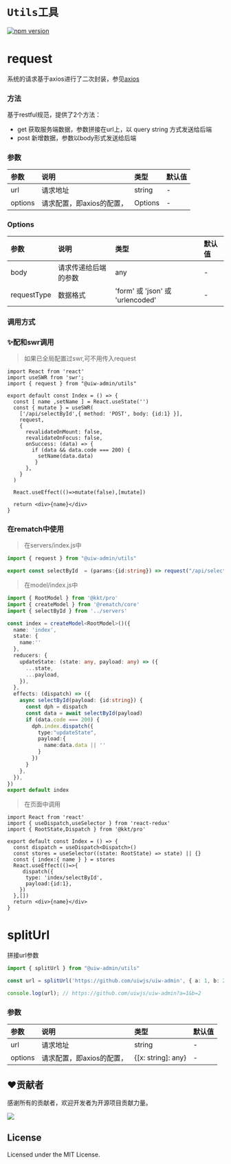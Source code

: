 # `Utils工具`

[![npm version](https://img.shields.io/npm/v/@uiw-admin/utils.svg?label=@uiw-admin/utils)](https://www.npmjs.com/package/@uiw-admin/utils)
# request

系统的请求基于axios进行了二次封装，参见[axios](https://axios-http.com/)

### 方法
基于restful规范，提供了2个方法：
- get 获取服务端数据，参数拼接在url上，以 query string 方式发送给后端
- post 新增数据，参数以body形式发送给后端


### 参数

| 参数    | 说明     | 类型           | 默认值 |
| :------ | :------- | :------------- | :----- |
| url | 请求地址 | string        | -      |
| options   | 请求配置，即axios的配置，     | Options         | -     |

### Options
| 参数    | 说明     | 类型           | 默认值 |
| :------ | :------- | :------------- | :----- |
| body | 请求传递给后端的参数 | any      | -      |
| requestType   | 数据格式    | 'form' 或 'json' 或 'urlencoded'        | -     |

### 调用方式
### ✨配和swr调用
> 如果已全局配置过swr,可不用传入request

```tsx
import React from 'react'
import useSWR from 'swr';
import { request } from "@uiw-admin/utils"

export default const Index = () => {
  const [ name ,setName ] = React.useState('')
  const { mutate } = useSWR(
    ['/api/selectById',{ method: 'POST', body: {id:1} }],
    request,
    {
      revalidateOnMount: false,
      revalidateOnFocus: false,
      onSuccess: (data) => {
        if (data && data.code === 200) {
          setName(data.data)
         }
      },
    }
  )

  React.useEffect(()=>mutate(false),[mutate])

  return <div>{name}</div>
}

```
### 在rematch中使用
> 在servers/index.js中
```ts
import { request } from "@uiw-admin/utils"

export const selectById  = (params:{id:string}) => request("/api/selectById",{ method:"POST",body: { ...params } })

```
> 在model/index.js中
```ts
import { RootModel } from '@kkt/pro'
import { createModel } from '@rematch/core'
import { selectById } from '../servers'

const index = createModel<RootModel>()({
  name: 'index',
  state: {
    name:''
  },
  reducers: {
    updateState: (state: any, payload: any) => ({
      ...state,
      ...payload,
    }),
  },
  effects: (dispatch) => ({
    async selectById(payload: {id:string}) {
      const dph = dispatch
      const data = await selectById(payload)
      if (data.code === 200) {
        dph.index.dispatch({
          type:"updateState",
          payload:{
            name:data.data || ''
          }
        })
      }
    },
  }),
})
export default index

```

> 在页面中调用
```tsx
import React from 'react'
import { useDispatch,useSelector } from 'react-redux'
import { RootState,Dispatch } from '@kkt/pro'

export default const Index = () => {
  const dispatch = useDispatch<Dispatch>()
  const stores = useSelector((state: RootState) => state) || {}
  const { index:{ name } } = stores
  React.useEffect(()=>{
     dispatch({
      type: 'index/selectById',
      payload:{id:1},
    })
  },[])
  return <div>{name}</div>
}

```

# splitUrl

拼接url参数

```ts
import { splitUrl } from "@uiw-admin/utils"

const url = splitUrl('https://github.com/uiwjs/uiw-admin', { a: 1, b: 2 });

console.log(url); // https://github.com/uiwjs/uiw-admin?a=1&b=2
```

### 参数

| 参数    | 说明     | 类型           | 默认值 |
| :------ | :------- | :------------- | :----- |
| url | 请求地址 | string        | -      |
| options   | 请求配置，即axios的配置，     |  {[x: string]: any}       | -     |

## ❤️贡献者

感谢所有的贡献者，欢迎开发者为开源项目贡献力量。

<a href="https://github.com/uiwjs/uiw-admin/graphs/contributors">
  <img src="https://uiwjs.github.io/uiw-admin/CONTRIBUTORS.svg" />
</a>

## License

Licensed under the MIT License.